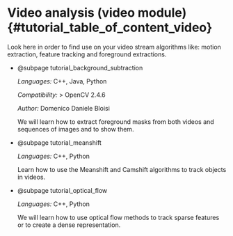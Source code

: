 Video analysis (video module) {#tutorial_table_of_content_video}
=============================

Look here in order to find use on your video stream algorithms like: motion extraction, feature
tracking and foreground extractions.

-   @subpage tutorial_background_subtraction

    *Languages:* C++, Java, Python

    *Compatibility:* \> OpenCV 2.4.6

    *Author:* Domenico Daniele Bloisi

    We will learn how to extract foreground masks from both videos and sequences of images and
    to show them.

-   @subpage tutorial_meanshift

    *Languages:* C++, Python

    Learn how to use the Meanshift and Camshift algorithms to track objects in videos.

-   @subpage tutorial_optical_flow

    *Languages:* C++, Python

    We will learn how to use optical flow methods to track sparse features or to create a dense representation.
